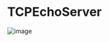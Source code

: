 # TCPEchoServer
![image](https://github.com/rikkoRicardo/TCPEchoServer/assets/93994704/be6300c6-9f92-4b92-98d1-90884fcbcf2c)

